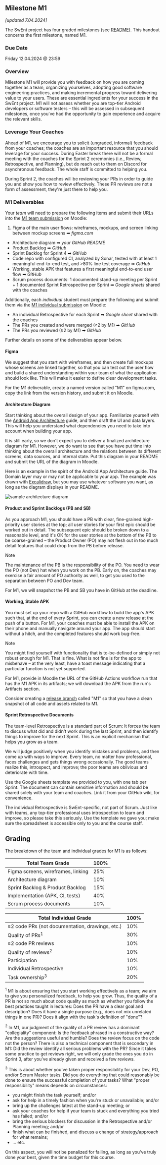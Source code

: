 ## Milestone M1

_[updated 7.04.2024]_

The SwEnt project has four graded milestones (see [README](../README.md#grading)). This handout concerns the first milestone, named M1.

### Due Date

Friday 12.04.2024 @ 23:59

### Overview

Milestone M1 will provide you with feedback on how you are coming together as a team, organizing yourselves, adopting good software engineering practices, and making incremental progress toward delivering value to your users. These are essential ingredients for your success in the SwEnt project. M1 will not assess whether you are top-tier Android developers or software testers &ndash; this will be assessed in subsequent milestones, once you've had the opportunity to gain experience and acquire the relevant skills.

### Leverage Your Coaches

Ahead of M1, we encourage you to solicit (ungraded, informal) feedback from your coaches; the coaches are an important resource that you should leverage for your success. During Easter break there will not be a formal meeting with the coaches for the Sprint 2 ceremonies (i.e., Review, Retrospective, and Planning), but do reach out to them on Discord for asynchronous feedback. The whole staff is committed to helping you.

During Sprint 2, the coaches will be reviewing your PRs  in order to guide you and show you how to review effectively. These PR reviews are not a form of assessment, they're just there to help you.

### M1 Deliverables

Your _team_ will need to prepare the following items and submit their URLs into the [M1 team submission](https://moodle.epfl.ch/mod/quiz/view.php?id=1289972) on Moodle:

1. Figma of the main user flows: wireframes, mockups, and screen linking between mockup screens ➡︎ _figma.com_
- Architecture diagram ➡︎ _your GitHub README_
- Product Backlog ➡︎ _GitHub_
- Sprint Backlog for Sprint 4 ➡︎ _GitHub_
- Code repo with configured CI, analyzed by Sonar, tested with at least 1 meaningful end-to-end test, and >80% line test coverage ➡︎ _GitHub_
- Working, stable APK that features a first meaningful end-to-end user flow ➡︎ _GitHub_
- Scrum process documents: 1 documented stand-up meeting per Sprint + 1 documented Sprint Retrospective per Sprint ➡︎ _Google sheets_ shared with the coaches

Additionally, each _individual_ student must prepare the following and submit them via the [M1 individual submission](https://moodle.epfl.ch/mod/quiz/view.php?id=1289974) on Moodle:

- An individual Retrospective for each Sprint ➡︎ _Google sheet_ shared with the coaches
- The PRs you created and were merged (≥2 by M1) ➡︎ _GitHub_
- The PRs you reviewed (≥2 by M1) ➡︎ _GitHub_

Further details on some of the deliverables appear below.

#### Figma

We suggest that you start with wireframes, and then create full mockups whose screens are linked together, so that you can test out the user flow and build a shared understanding within your team of what the application should look like. This will make it easier to define clear development tasks.

For the M1 deliverable, create a named version called "M1" on figma.com, copy the link from the version history, and submit it on Moodle.

#### Architecture Diagram

Start thinking about the overall design of your app. Familiarize yourself with the [Android App Architecture](https://developer.android.com/topic/architecture/intro) guide, and then draft the UI and data layers. This will help you understand what dependencies you need to take into account when building your app.

It is still early, so we don't expect you to deliver a finalized architecture diagram for M1. However, we do want to see that you have put time into thinking about the overall architecture and the relations between its different screens, data sources, and internal state. Put this diagram in your README and submit the URL of the diagram in Moodle.

Here is an example in the spirit of the Android App Architecture guide. The Domain layer may or may not be applicable to your app. The example was drawn with [Excalidraw](https://excalidraw.com/), but you may use whatever software you want, as long as the diagram displays in your README. 

![sample architecture diagram](../assets/sample-schematic-diagram-features.png)

#### Product and Sprint Backlogs (PB and SB)

As you approach M1, you should have a PB with clear, fine-grained high-priority user stories at the top; all user stories for your first epic should be worked out in detail.  The subsequent epic should be broken down to a reasonable level, and it's OK for the user stories at the bottom of the PB to be coarse-grained &ndash; the Product Owner (PO) may not flesh out in too much detail features that could drop from the PB before release.

> [!NOTE]
> The maintenance of the PB is the responsibility of the PO. You need to wear the PO (not Dev) hat when you work on the PB. Early on, the coaches may exercise a fair amount of PO authority as well, to get you used to the separation between PO and Dev team.

For M1, we will snapshot the PB and SB you have in GitHub at the deadline.

#### Working, Stable APK

You must set up your repo with a GitHub workflow to build the app's APK such that, at the end of every Sprint, you can create a new release at the push of a button. For M1, your coaches must be able to install the APK on their phone and manually navigate around your app. The app should start without a hitch, and the completed features should work bug-free.

> [!NOTE]
> You might find yourself with functionality that is to-be-defined or simply not robust enough for M1. That is fine. What is not fine is for the app to misbehave &ndash; at the very least, have a toast message indicating that a particular function is not yet supported.

For M1, provide in Moodle the URL of the GitHub Actions workflow run that has the M1 APK in its artifacts; we will download the APK from the run's Artifacts section. 

Consider creating a [release branch](https://docs.github.com/en/repositories/releasing-projects-on-github/managing-releases-in-a-repository) called "M1" so that you have a clean snapshot of all code and assets related to M1.

#### Sprint Retrospective Documents

The team-level Retrospective is a standard part of Scrum: It forces the team to discuss what did and didn't work during the last Sprint, and then identify things to improve for the next Sprint. This is an explicit mechanism that helps you grow as a team.

We will judge positively when you identify mistakes and problems, and then come up with ways to improve. Every team, no matter how professional, faces challenges and gets things wrong occasionally.  The good teams realize this, introspect, and improve; the poor teams are oblivious and deteriorate with time.

Use the Google sheets template we provided to you, with one tab per Sprint. The document can contain sensitive information and should be shared solely with your team and coaches. Link it from your GitHub wiki, for convenience.

The individual Retrospective is SwEnt-specific, not part of Scrum. Just like with teams, any top-tier professional uses introspection to learn and improve, so please take this seriously.  Use the template we gave you; make sure the spreadsheet is accessible only to you and the course staff. 

## Grading

The breakdown of the team and individual grades for M1 is as follows:

| **Total Team Grade**                  | **100%** |
|---------------------------------------|----------|
| Figma screens, wireframes, linking    |   25%    |
| Architecture diagram                  |   10%    |
| Sprint Backlog & Product Backlog      |   15%    |
| Implementation (APK, CI, tests)       |   40%    |
| Scrum process documents               |   10%    |

| **Total Individual Grade**            | **100%** |
|---------------------------------------|----------|
| ≥2 code PRs (not documentation, drawings, etc.)   |   10%    |
| Quality of PRs<sup>1</sup>            |   30%    |
| ≥2 code PR reviews                    |   10%    |
| Quality of reviews<sup>2</sup>        |   10%    |
| Participation                         |   10%    |
| Individual Retrospective              |   10%    |
| Task ownership<sup>3</sup>            |   20%    |

<sup>1</sup> M1 is about ensuring that you start working effectively as a team; we aim to give you personalized feedback, to help you grow. Thus, the quality of a PR is not so much about code quality as much as whether you follow the best practices taught in lectures: Does the PR have a clear goal and description? Does it have a single purpose (e.g., does not mix unrelated things in one PR)? Does it align with the task's definition of "done"? 

<sup>2</sup> In M1, our judgment of the quality of a PR review has a dominant "collegiality" component: Is the feedback phrased in a constructive way? Are the suggestions useful and humble? Does the review focus on the code not the person? There is also a technical component that is secondary in M1: Did the review identify all serious problems with the PR? Since it takes some practice to get reviews right, we will only grade the ones you do in Sprint 3, after you've already given and received a few reviews.

<sup>3</sup> This is about whether you've taken proper responsibility for your Dev, PO, and/or Scrum Master tasks.  Did you do everything that could reasonably be done to ensure the successful completion of your tasks? What "proper responsibility" means depends on circumstances:

- you might finish the task yourself; and/or
- ask for help in a timely fashion when you're stuck or unavailable; and/or
- bring up the challenges latest at the stand-up meeting; or
- ask your coaches for help if your team is stuck and everything you tried has failed; and/or
- bring the serious blockers for discussion in the Retrospective and/or Planning meeting; and/or
- finish what can be finished, and discuss a change of strategy/approach for what remains; 
- ... etc.

On this aspect, you will not be penalized for failing, as long as you've truly done your best, given the time budget for this course.
